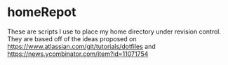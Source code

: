 # homeRepot
These are scripts I use to place my home directory under revision control. They are based off of the ideas proposed on https://www.atlassian.com/git/tutorials/dotfiles and https://news.ycombinator.com/item?id=11071754
